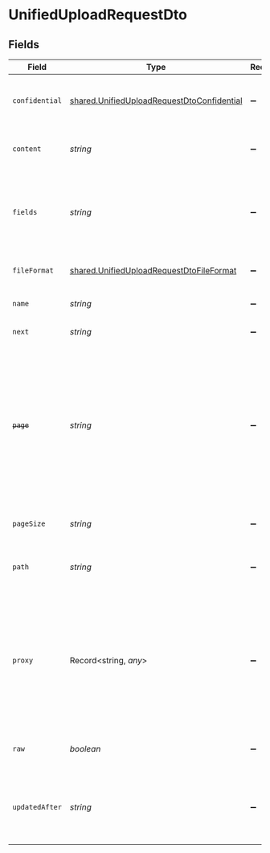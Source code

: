 # UnifiedUploadRequestDto


## Fields

| Field                                                                                                                                                            | Type                                                                                                                                                             | Required                                                                                                                                                         | Description                                                                                                                                                      | Example                                                                                                                                                          |
| ---------------------------------------------------------------------------------------------------------------------------------------------------------------- | ---------------------------------------------------------------------------------------------------------------------------------------------------------------- | ---------------------------------------------------------------------------------------------------------------------------------------------------------------- | ---------------------------------------------------------------------------------------------------------------------------------------------------------------- | ---------------------------------------------------------------------------------------------------------------------------------------------------------------- |
| `confidential`                                                                                                                                                   | [shared.UnifiedUploadRequestDtoConfidential](../../../sdk/models/shared/unifieduploadrequestdtoconfidential.md)                                                  | :heavy_minus_sign:                                                                                                                                               | The confidentiality level of the file to be uploaded                                                                                                             |                                                                                                                                                                  |
| `content`                                                                                                                                                        | *string*                                                                                                                                                         | :heavy_minus_sign:                                                                                                                                               | The base64 encoded content of the file to upload                                                                                                                 | VGhpcyBpc24ndCByZWFsbHkgYSBzYW1wbGUgZmlsZSwgYnV0IG5vIG9uZSB3aWxsIGV2ZXIga25vdyE                                                                                  |
| `fields`                                                                                                                                                         | *string*                                                                                                                                                         | :heavy_minus_sign:                                                                                                                                               | The comma separated list of fields to return in the response (if empty, all fields are returned)                                                                 |                                                                                                                                                                  |
| `fileFormat`                                                                                                                                                     | [shared.UnifiedUploadRequestDtoFileFormat](../../../sdk/models/shared/unifieduploadrequestdtofileformat.md)                                                      | :heavy_minus_sign:                                                                                                                                               | The file format of the file                                                                                                                                      |                                                                                                                                                                  |
| `name`                                                                                                                                                           | *string*                                                                                                                                                         | :heavy_minus_sign:                                                                                                                                               | The filename of the file to upload                                                                                                                               | weather-forecast                                                                                                                                                 |
| `next`                                                                                                                                                           | *string*                                                                                                                                                         | :heavy_minus_sign:                                                                                                                                               | The unified cursor                                                                                                                                               |                                                                                                                                                                  |
| ~~`page`~~                                                                                                                                                       | *string*                                                                                                                                                         | :heavy_minus_sign:                                                                                                                                               | : warning: ** DEPRECATED **: This will be removed in a future release, please migrate away from it as soon as possible.<br/><br/>The page number of the results to fetch |                                                                                                                                                                  |
| `pageSize`                                                                                                                                                       | *string*                                                                                                                                                         | :heavy_minus_sign:                                                                                                                                               | The number of results per page                                                                                                                                   |                                                                                                                                                                  |
| `path`                                                                                                                                                           | *string*                                                                                                                                                         | :heavy_minus_sign:                                                                                                                                               | The location, category or path for the file to be uploaded to                                                                                                    | reports or /path/to/file                                                                                                                                         |
| `proxy`                                                                                                                                                          | Record<string, *any*>                                                                                                                                            | :heavy_minus_sign:                                                                                                                                               | Query parameters that can be used to pass through parameters to the underlying provider request by surrounding them with 'proxy' key                             |                                                                                                                                                                  |
| `raw`                                                                                                                                                            | *boolean*                                                                                                                                                        | :heavy_minus_sign:                                                                                                                                               | Indicates that the raw request result is returned                                                                                                                |                                                                                                                                                                  |
| `updatedAfter`                                                                                                                                                   | *string*                                                                                                                                                         | :heavy_minus_sign:                                                                                                                                               | Use a string with a date to only select results updated after that given date                                                                                    | 2020-01-01T00:00:00.000Z                                                                                                                                         |